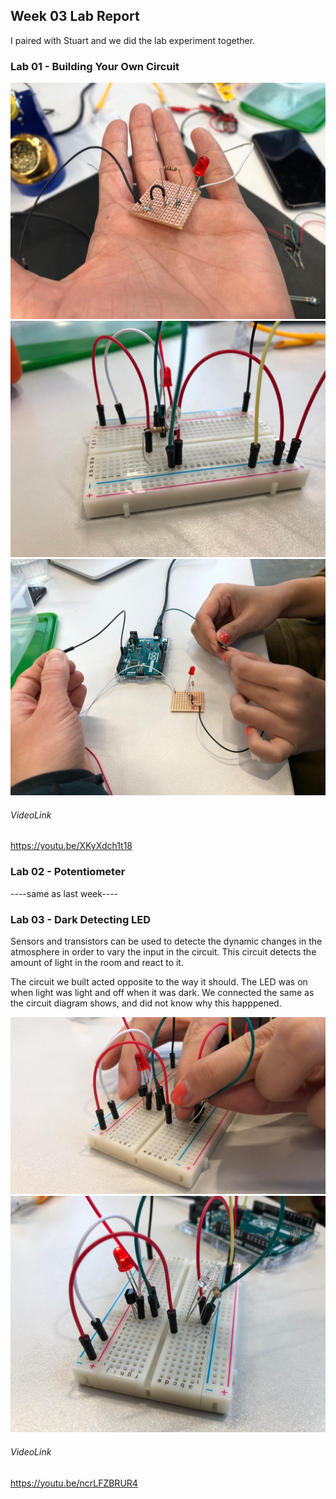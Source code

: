 ## Week 03 Lab Report

I paired with Stuart and we did the lab experiment together.


### Lab 01 - Building Your Own Circuit

![Image01](Week03Lab01.1.JPG)
![Image02](Week03Lab01.2.JPG)
![Image03](Week03Lab01.3.JPG)

###### VideoLink 
https://youtu.be/XKyXdch1t18


### Lab 02 - Potentiometer

----same as last week----

### Lab 03 - Dark Detecting LED

Sensors and transistors can be used to detecte the dynamic changes in the atmosphere in order to vary the input in the circuit. This circuit detects the amount of light in the room and react to it.

The circuit we built acted opposite to the way it should. The LED was on when light was light and off when it was dark. We connected the same as the circuit diagram shows, and did not know why this happpened.

![Image04](Week03Lab03.1.JPG)
![Image05](Week03Lab03.2.JPG)

###### VideoLink 
https://youtu.be/ncrLFZBRUR4